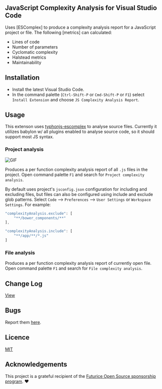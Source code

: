 ## JavaScript Complexity Analysis for Visual Studio Code

Uses [ESComplex] to produce a complexity analysis report for a JavaScript project or file. The following [metrics] can calculated:

* Lines of code
* Number of parameters
* Cyclomatic complexity
* Halstead metrics
* Maintainability


## Installation

* Install the latest Visual Studio Code.
* In the command palette (`Ctrl-Shift-P` or `Cmd-Shift-P` or `F1`) select `Install Extension` and choose `JS Complexity Analysis Report`.


## Usage

This extenson uses [typhonjs-escomplex](https://github.com/typhonjs-node-escomplex/typhonjs-escomplex) to analyse source files. Currently it utilizes babylon w/ all plugins enabled to analyse source code, so it should support most JS syntax.

### Project analysis

![GIF](images/cmd.gif)

Produces a per function complexity analysis report of all `.js` files in the project. Open command palette `F1` and search for `Project complexity analysis`.

By default uses project's `jsconfig.json` configuration for including and excluding files, but files can also be configured using include and exclude glob patterns. Select `Code` --> `Preferences` --> `User Settings` or `Workspace Settings`. For example:

```javascript
"complexityAnalysis.exclude": [
    "**/bower_components/**"
],

"complexityAnalysis.include": [
    "**/app/**/*.js"
]
```

### File analysis

Produces a per function complexity analysis report of currently open file. Open command palette `F1` and search for `File complexity analysis`.


## Change Log

[View](https://github.com/tomi/vscode-js-complexity-analysis/blob/master/CHANGELOG.md)


## Bugs

Report them [here](https://github.com/tomi/vscode-js-complexity-analysis/issues).


## Licence

[MIT](https://github.com/tomi/vscode-js-complexity-analysis)

[typhonjs-escomplex]: https://github.com/typhonjs-node-escomplex/typhonjs-escomplex

## Acknowledgements

This project is a grateful recipient of the [Futurice Open Source sponsorship program](http://futurice.com/blog/sponsoring-free-time-open-source-activities). ♥
